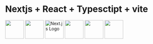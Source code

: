 # Nextjs + React + Typesctipt + vite

<div>
<img src="https://cdn.jsdelivr.net/gh/devicons/devicon@latest/icons/react/react-original.svg" width="60px" height="60px" />
<img src="https://cdn.jsdelivr.net/gh/devicons/devicon@latest/icons/vitejs/vitejs-original.svg" width="60px" height="60px"/>
<img 
  src="https://cdn.jsdelivr.net/gh/devicons/devicon@latest/icons/nextjs/nextjs-original-wordmark.svg"  
  width="60" 
  height="60" 
  style="background-color: white;"
  alt="Next.js Logo"
/>
<img src="https://cdn.jsdelivr.net/gh/devicons/devicon@latest/icons/git/git-plain-wordmark.svg" width="60px" height="60px"/>
<img src="https://cdn.jsdelivr.net/gh/devicons/devicon@latest/icons/github/github-original-wordmark.svg" width="60px" height="60px" />          
<img src="https://cdn.jsdelivr.net/gh/devicons/devicon@latest/icons/typescript/typescript-original.svg" width="60px" height="60px"/>
</div>
                              
                    
          